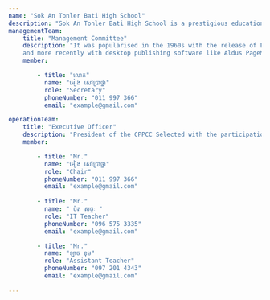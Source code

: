 ```yaml
---
name: "Sok An Tonler Bati High School"
description: "Sok An Tonler Bati High School is a prestigious educational institution that provides students with opportunities to acquire knowledge, skills, and virtues. The school boasts a conducive learning environment with experienced teachers and modern learning facilities. The curriculum is designed in accordance with national and international educational standards to provide students with comprehensive knowledge. Moreover, the school also offers students opportunities to participate in social activities and sports"
managementTeam:
    title: "Management Committee"
    description: "It was popularised in the 1960s with the release of Letraset sheets containing Lorem Ipsum passages,
    and more recently with desktop publishing software like Aldus PageMaker including versions of Lorem Ipsum"
    member:

        - title: "លោក"
          name: "អៀង សៅប្រាថ្នា"
          role: "Secretary"
          phoneNumber: "011 997 366"
          email: "example@gmail.com"

operationTeam:
    title: "Executive Officer"
    description: "President of the CPPCC Selected with the participation of the high school management and the team in charge of construction and commissioning According to the public high school of KPT"
    member:

        - title: "Mr."
          name: "អៀង សៅប្រាថ្នា"
          role: "Chair"
          phoneNumber: "011 997 366"
          email: "example@gmail.com"
          
        - title: "Mr."
          name: " ប៉ត សច្ចៈ " 
          role: "IT Teacher"
          phoneNumber: "096 575 3335"
          email: "example@gmail.com"

        - title: "Mr."
          name: "ឡាច ខុម"
          role: "Assistant Teacher"
          phoneNumber: "097 201 4343"
          email: "example@gmail.com"
   
---
```

